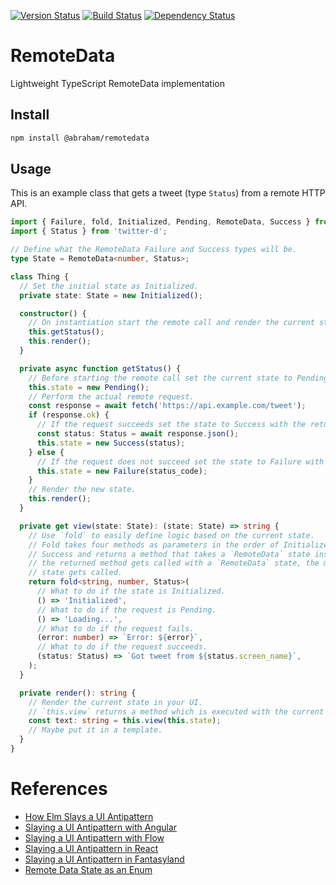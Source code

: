 [![Version Status](https://img.shields.io/npm/v/@abraham/remotedata.svg?style=flat&label=version&colorB=4bc524)](https://npmjs.com/package/@abraham/remotedata)
[![Build Status](https://img.shields.io/travis/abraham/remotedata.svg?style=flat)](https://travis-ci.org/abraham/remotedata)
[![Dependency Status](https://david-dm.org/abraham/remotedata.svg?style=flat)](https://david-dm.org/abraham/remotedata)

RemoteData
====

Lightweight TypeScript RemoteData implementation

Install
----

```sh
npm install @abraham/remotedata
```

Usage
-----

This is an example class that gets a tweet (type `Status`) from a remote HTTP API.

```ts
import { Failure, fold, Initialized, Pending, RemoteData, Success } from '@abraham/remotedata';
import { Status } from 'twitter-d';

// Define what the RemoteData Failure and Success types will be.
type State = RemoteData<number, Status>;

class Thing {
  // Set the initial state as Initialized.
  private state: State = new Initialized();

  constructor() {
    // On instantiation start the remote call and render the current state.
    this.getStatus();
    this.render();
  }

  private async function getStatus() {
    // Before starting the remote call set the current state to Pending.
    this.state = new Pending();
    // Perform the actual remote request.
    const response = await fetch('https://api.example.com/tweet');
    if (response.ok) {
      // If the request succeeds set the state to Success with the returned data.
      const status: Status = await response.json();
      this.state = new Success(status);
    } else {
      // If the request does not succeed set the state to Failure with the reason.
      this.state = new Failure(status_code);
    }
    // Render the new state.
    this.render();
  }

  private get view(state: State): (state: State) => string {
    // Use `fold` to easily define logic based on the current state.
    // Fold takes four methods as parameters in the order of Initialized, Pending, Failure, and
    // Success and returns a method that takes a `RemoteData` state instance as a parameter. When
    // the returned method gets called with a `RemoteData` state, the method matching the correct
    // state gets called.
    return fold<string, number, Status>(
      // What to do if the state is Initialized.
      () => 'Initialized',
      // What to do if the request is Pending.
      () => 'Loading...',
      // What to do if the request fails.
      (error: number) => `Error: ${error}`,
      // What to do if the request succeeds.
      (status: Status) => `Got tweet from ${status.screen_name}`,
    );
  }

  private render(): string {
    // Render the current state in your UI.
    // `this.view` returns a method which is executed with the current state as a parameter.
    const text: string = this.view(this.state);
    // Maybe put it in a template.
  }
}
```

References
====

- [How Elm Slays a UI Antipattern](http://blog.jenkster.com/2016/06/how-elm-slays-a-ui-antipattern.html)
- [Slaying a UI Antipattern with Angular](https://medium.com/@joanllenas/slaying-a-ui-antipattern-with-angular-4c7536fafc54)
- [Slaying a UI Antipattern with Flow](https://medium.com/@gcanti/slaying-a-ui-antipattern-with-flow-5eed0cfb627b)
- [Slaying a UI Antipattern in React](https://medium.com/javascript-inside/slaying-a-ui-antipattern-in-react-64a3b98242c)
- [Slaying a UI Antipattern in Fantasyland](https://medium.com/javascript-inside/slaying-a-ui-antipattern-in-fantasyland-907cbc322d2a)
- [Remote Data State as an Enum](http://holko.pl/2016/06/09/data-state-as-an-enum/)
